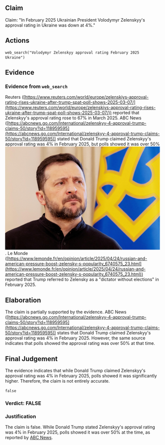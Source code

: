 ## Claim
Claim: "In February 2025 Ukrainian President Volodymyr Zelenskyy's approval rating in Ukraine was down at 4%."

## Actions
```
web_search("Volodymyr Zelenskyy approval rating February 2025 Ukraine")
```

## Evidence
### Evidence from `web_search`
Reuters ([https://www.reuters.com/world/europe/zelenskiys-approval-rating-rises-ukraine-after-trump-spat-poll-shows-2025-03-07/](https://www.reuters.com/world/europe/zelenskiys-approval-rating-rises-ukraine-after-trump-spat-poll-shows-2025-03-07/)) reported that Zelenskyy's approval rating rose to 67% in March 2025. ABC News ([https://abcnews.go.com/International/zelenskyy-4-approval-trump-claims-50/story?id=118959595](https://abcnews.go.com/International/zelenskyy-4-approval-trump-claims-50/story?id=118959595)) stated that Donald Trump claimed Zelenskyy's approval rating was 4% in February 2025, but polls showed it was over 50% ![image 360](media/2025-08-06_17-37-1754501827-201285.jpg). Le Monde ([https://www.lemonde.fr/en/opinion/article/2025/04/24/russian-and-american-pressure-boost-zelensky-s-popularity_6740575_23.html](https://www.lemonde.fr/en/opinion/article/2025/04/24/russian-and-american-pressure-boost-zelensky-s-popularity_6740575_23.html)) reported that Trump referred to Zelensky as a "dictator without elections" in February 2025.


## Elaboration
The claim is partially supported by the evidence. ABC News ([https://abcnews.go.com/International/zelenskyy-4-approval-trump-claims-50/story?id=118959595](https://abcnews.go.com/International/zelenskyy-4-approval-trump-claims-50/story?id=118959595)) states that Donald Trump claimed Zelenskyy's approval rating was 4% in February 2025. However, the same source indicates that polls showed the approval rating was over 50% at that time.


## Final Judgement
The evidence indicates that while Donald Trump claimed Zelenskyy's approval rating was 4% in February 2025, polls showed it was significantly higher. Therefore, the claim is not entirely accurate.

`false`


### Verdict: FALSE

### Justification
The claim is false. While Donald Trump stated Zelenskyy's approval rating was 4% in February 2025, polls showed it was over 50% at the time, as reported by [ABC News](https://abcnews.go.com/International/zelenskyy-4-approval-trump-claims-50/story?id=118959595).
